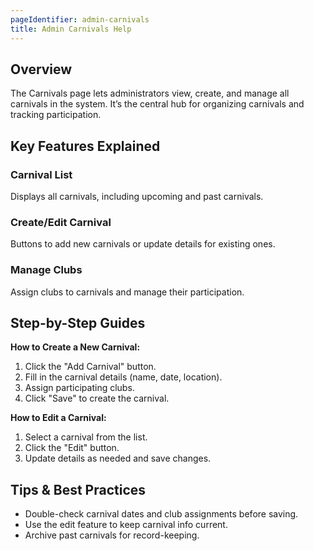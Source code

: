 ```yaml
---
pageIdentifier: admin-carnivals
title: Admin Carnivals Help
---
```


## Overview
The Carnivals page lets administrators view, create, and manage all carnivals in the system. It’s the central hub for organizing carnivals and tracking participation.

## Key Features Explained
### Carnival List
Displays all carnivals, including upcoming and past carnivals.

### Create/Edit Carnival
Buttons to add new carnivals or update details for existing ones.

### Manage Clubs
Assign clubs to carnivals and manage their participation.

## Step-by-Step Guides
**How to Create a New Carnival:**
1. Click the "Add Carnival" button.
2. Fill in the carnival details (name, date, location).
3. Assign participating clubs.
4. Click "Save" to create the carnival.

**How to Edit a Carnival:**
1. Select a carnival from the list.
2. Click the "Edit" button.
3. Update details as needed and save changes.

## Tips & Best Practices
- Double-check carnival dates and club assignments before saving.
- Use the edit feature to keep carnival info current.
- Archive past carnivals for record-keeping.

